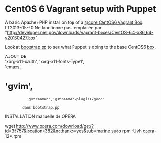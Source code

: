 # CentOS 6 Vagrant setup with Puppet

A basic Apache+PHP install on top of a 
[@core CentOS6 Vagrant Box](http://vntx-box.s3.amazonaws.com/centos6.box).
LT2013-05-20 Ne fonctionne pas
remplacée par "http://developer.nrel.gov/downloads/vagrant-boxes/CentOS-6.4-x86_64-v20130427.box"

Look at [bootstrap.pp](http://github.com/phips/c6vagrant/blob/master/puppet/manifests/bootstrap.pp) to see what Puppet is doing to the base CentOS6 [box](http://docs.vagrantup.com/v2/virtualbox/boxes.html).

AJOUT DE       
              'xorg-x11-xauth',
              'xorg-x11-fonts-Type1',  
              'emacs',
 #             'gvim',
              'gstreamer','gstreamer-plugins-good'  

            dans bootstrap.pp


INSTALLATION manuelle de OPERA

wget http://www.opera.com/download/get/?id=35757&location=382&nothanks=yes&sub=marine
sudo rpm -Uvh opera-12*.rpm